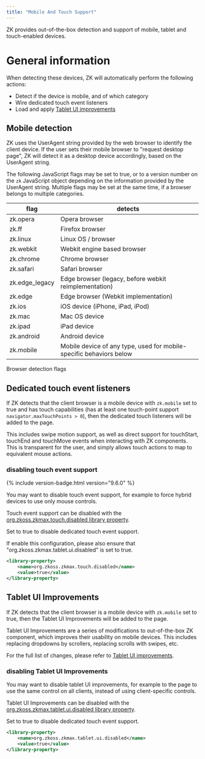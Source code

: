 ```yaml
---
title: "Mobile And Touch Support"
---
```




ZK provides out-of-the-box detection and support of mobile, tablet and
touch-enabled devices.

# General information

When detecting these devices, ZK will automatically perform the
following actions:

- Detect if the device is mobile, and of which category
- Wire dedicated touch event listeners
- Load and apply [Tablet UI improvements]({{site.baseurl}}/zk_component_ref/tablet_devices/tablet_devices)

## Mobile detection

ZK uses the UserAgent string provided by the web browser to identify the
client device. If the user sets their mobile browser to "request desktop
page", ZK will detect it as a desktop device accordingly, based on the
UserAgent string.

The following JavaScript flags may be set to true, or to a version
number on the `zk` JavaScript object depending on the information
provided by the UserAgent string. Multiple flags may be set at the same
time, if a browser belongs to multiple categories.

| flag           | detects                                                             |
|----------------|---------------------------------------------------------------------|
| zk.opera       | Opera browser                                                       |
| zk.ff          | Firefox browser                                                     |
| zk.linux       | Linux OS / browser                                                  |
| zk.webkit      | Webkit engine based browser                                         |
| zk.chrome      | Chrome browser                                                      |
| zk.safari      | Safari browser                                                      |
| zk.edge_legacy | Edge browser (legacy, before webkit reimplementation)               |
| zk.edge        | Edge browser (Webkit implementation)                                |
| zk.ios         | iOS device (iPhone, iPad, iPod)                                     |
| zk.mac         | Mac OS device                                                       |
| zk.ipad        | iPad device                                                         |
| zk.android     | Android device                                                      |
| zk.mobile      | Mobile device of any type, used for mobile-specific behaviors below |

Browser detection flags

## Dedicated touch event listeners

If ZK detects that the client browser is a mobile device with
`zk.mobile` set to true and has touch capabilities (has at least one
touch-point support `navigator.maxTouchPoints > 0`), then the dedicated
touch listeners will be added to the page.

This includes swipe motion support, as well as direct support for
touchStart, touchEnd and touchMove events when interacting with ZK
components. This is transparent for the user, and simply allows touch
actions to map to equivalent mouse actions.

### disabling touch event support

{% include version-badge.html version="9.6.0" %}

You may want to disable touch event support, for example to force hybrid
devices to use only mouse controls.

Touch event support can be disabled with the
[org.zkoss.zkmax.touch.disabled library property]({{site.baseurl}}/zk_config_ref/org_zkoss_zkmax_touch_disabled).

Set to true to disable dedicated touch event support.

If enable this configuration, please also ensure that
"org.zkoss.zkmax.tablet.ui.disabled" is set to true.

```xml
<library-property>
    <name>org.zkoss.zkmax.touch.disabled</name>
    <value>true</value>
</library-property>
```

## Tablet UI Improvements

If ZK detects that the client browser is a mobile device with
`zk.mobile` set to true, then the Tablet UI Improvements will be added
to the page.

Tablet UI Improvements are a series of modifications to out-of-the-box
ZK component, which improves their usability on mobile devices. This
includes replacing dropdowns by scrollers, replacing scrolls with
swipes, etc.

For the full list of changes, please refer to [Tablet UI improvements]({{site.baseurl}}/zk_component_ref/tablet_devices/tablet_devices).

### disabling Tablet UI Improvements

You may want to disable tablet UI improvements, for example to the page
to use the same control on all clients, instead of using client-specific
controls.

Tablet UI Improvements can be disabled with the
[org.zkoss.zkmax.tablet.ui.disabled library property]({{site.baseurl}}/zk_config_ref/org_zkoss_zkmax_tablet_ui_disabled).

Set to true to disable dedicated touch event support.

```xml
<library-property>
    <name>org.zkoss.zkmax.tablet.ui.disabled</name>
    <value>true</value>
</library-property>
```
